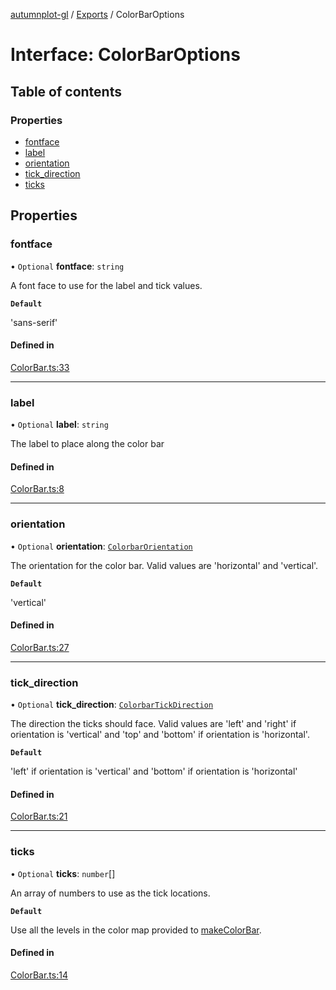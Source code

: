 [autumnplot-gl](../README.md) / [Exports](../modules.md) / ColorBarOptions

# Interface: ColorBarOptions

## Table of contents

### Properties

- [fontface](ColorBarOptions.md#fontface)
- [label](ColorBarOptions.md#label)
- [orientation](ColorBarOptions.md#orientation)
- [tick\_direction](ColorBarOptions.md#tick_direction)
- [ticks](ColorBarOptions.md#ticks)

## Properties

### fontface

• `Optional` **fontface**: `string`

A font face to use for the label and tick values.

**`Default`**

'sans-serif'

#### Defined in

[ColorBar.ts:33](https://github.com/tsupinie/autumnplot-gl/blob/43ca048/src/ColorBar.ts#L33)

___

### label

• `Optional` **label**: `string`

The label to place along the color bar

#### Defined in

[ColorBar.ts:8](https://github.com/tsupinie/autumnplot-gl/blob/43ca048/src/ColorBar.ts#L8)

___

### orientation

• `Optional` **orientation**: [`ColorbarOrientation`](../modules.md#colorbarorientation)

The orientation for the color bar. Valid values are 'horizontal' and 'vertical'.

**`Default`**

'vertical'

#### Defined in

[ColorBar.ts:27](https://github.com/tsupinie/autumnplot-gl/blob/43ca048/src/ColorBar.ts#L27)

___

### tick\_direction

• `Optional` **tick\_direction**: [`ColorbarTickDirection`](../modules.md#colorbartickdirection)

The direction the ticks should face. Valid values are 'left' and 'right' if orientation is 'vertical' and 'top' and 
'bottom' if orientation is 'horizontal'.

**`Default`**

'left' if orientation is 'vertical' and 'bottom' if orientation is 'horizontal'

#### Defined in

[ColorBar.ts:21](https://github.com/tsupinie/autumnplot-gl/blob/43ca048/src/ColorBar.ts#L21)

___

### ticks

• `Optional` **ticks**: `number`[]

An array of numbers to use as the tick locations.

**`Default`**

Use all the levels in the color map provided to [makeColorBar](../modules.md#makecolorbar).

#### Defined in

[ColorBar.ts:14](https://github.com/tsupinie/autumnplot-gl/blob/43ca048/src/ColorBar.ts#L14)
